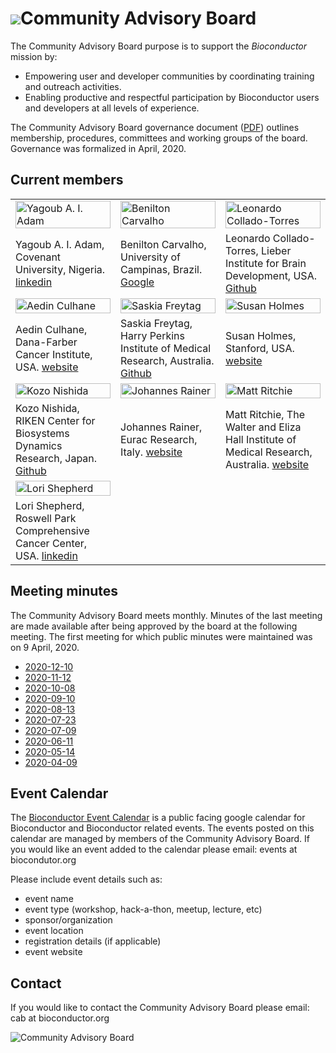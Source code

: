 # ![](/images/icons/magnifier.gif)Community Advisory Board

The Community Advisory Board purpose is to support the _Bioconductor_
mission by:
- Empowering user and developer communities by coordinating training and outreach activities.
- Enabling productive and respectful participation by Bioconductor users and developers at all levels of experience.

The Community Advisory Board governance document ([PDF][1]) outlines membership, procedures, committees and working groups of the board. Governance was formalized in April, 2020.

[1]: CAB-Governance.pdf

## Current members
<!--0. Image, 1. Twitter, 2. Github, 3. Google , 4. LinkedIn, 5. Vcard/website. and 0.x is icon, 1.1 is person link) -->

<table width="100%">
  <tr>
    <td width="33%">
      <img src="/images/cab/yagoub.png"
           width="100%" alt="Yagoub A. I. Adam" title="Yagoub A. I. Adam"/>
    </td>
    <td width="33%">
      <img src="/images/cab/benilton.png"
           width="100%" alt="Benilton Carvalho" title="Benilton Carvalho"/>
    </td>
    <td width="33%">
      <img src="/images/cab/leonardo.png"
           width="100%" alt="Leonardo Collado-Torres" title="Leonardo Collado-Torres"/>
    </td>
  </tr>
  <tr>
    <td width="33%">
      Yagoub A. I. Adam, Covenant University, Nigeria.
      <a href="https://de.linkedin.com/in/yagoub-a-i-adam-59ab13192">linkedin</a>
    </td>
    <td width="33%">
      Benilton Carvalho, University of Campinas, Brazil.
      <a href="https://scholar.google.com/citations?user=44vQTS4AAAAJ&hl=en">Google</a>
    </td>
    <td width="33%">
      Leonardo Collado-Torres, Lieber Institute for Brain Development, USA.
      <a href="http://lcolladotor.github.io/">Github</a>
    </td>
  </tr>

  <tr>
    <td width="33%">
      <img src="/images/cab/aedin.png"
           width="100%" alt="Aedin Culhane" title="Aedin Culhane"/>
    </td>
    <td width="33%">
      <img src="/images/cab/sasika.png"
           width="100%" alt="Saskia Freytag" title="Saskia Freytag"/>
    </td>
    <td width="33%">
      <img src="/images/cab/susan.png"
           width="100%" alt="Susan Holmes" title="Susan Holmes"/>
    </td>
  </tr>
  <tr>
    <td width="33%">
      Aedin Culhane, Dana-Farber Cancer Institute, USA.
      <a href="https://www.hsph.harvard.edu/aedin-culhane/">website</a>
    </td>
    <td width="33%">
      Saskia Freytag, Harry Perkins Institute of Medical Research, Australia.
      <a href="https://github.com/SaskiaFreytag">Github</a>
    </td>
    <td width="33%">
      Susan Holmes, Stanford, USA.
      <a href="https://med.stanford.edu/profiles/susan-holmes">website</a>
    </td>
  </tr>

  <tr>
    <td width="33%">
      <img src="/images/cab/kozo.png"
           width="100%" alt="Kozo Nishida" title="Kozo Nishida"/>
    </td>
    <td width="33%">
      <img src="/images/cab/johannes.png"
           width="100%" alt="Johannes Rainer" title="Johannes Rainer"/>
    </td>
    <td width="33%">
      <img src="/images/cab/matt.png"
           width="100%" alt="Matt Ritchie" title="Matt Ritchie"/>
    </td>
  </tr>
  <tr>
    <td width="33%">
      Kozo Nishida, RIKEN Center for Biosystems Dynamics Research, Japan.
      <a href="https://github.com/kozo2">Github</a>
    </td>
    <td width="33%">
      Johannes Rainer, Eurac Research, Italy.
      <a href="http://www.eurac.edu/en/research/health/biomed/staff/Pages/staffdetails.aspx?persId=34084">website</a>
    </td>
    <td width="33%">
      Matt Ritchie, The Walter and Eliza Hall Institute of Medical Research, Australia.
      <a href="https://www.wehi.edu.au/people/matthew-ritchie">website</a>
    </td>
  </tr>

  <tr>
    <td width="33%">
      <img src="/images/cab/lori.png"
           width="100%" alt="Lori Shepherd" title="Lori Shepherd"/>
    </td>
  </tr>
  <tr>
    <td width="33%">
      Lori Shepherd, Roswell Park Comprehensive Cancer Center, USA.
      <a href="https://www.linkedin.com/in/lori-shepherd-b49993172">linkedin</a>
    </td>
  </tr>


</table>


## Meeting minutes
The Community Advisory Board meets monthly. Minutes of the last meeting are made available after being approved by the board at the following meeting. The first meeting for which public minutes were maintained was on 9 April, 2020.

- [2020-12-10](2020-12-10-minutes.pdf)
- [2020-11-12](2020-11-12-minutes.pdf)
- [2020-10-08](2020-10-08-minutes.pdf)
- [2020-09-10](2020-09-10-minutes.pdf)
- [2020-08-13](2020-08-13-minutes.pdf)
- [2020-07-23](2020-07-23-minutes.pdf)
- [2020-07-09](2020-07-09-minutes.pdf)
- [2020-06-11](2020-06-11-minutes.pdf)
- [2020-05-14](2020-05-14-minutes.pdf)
- [2020-04-09](2020-04-09-minutes.pdf)

## Event Calendar

The [Bioconductor Event
Calendar](https://calendar.google.com/calendar/b/1?cid=YWtlczFvZGVsbW9kcDAzODV1ZHB2NDhpY29AZ3JvdXAuY2FsZW5kYXIuZ29vZ2xlLmNvbQ)
is a public facing google calendar for Bioconductor and Bioconductor related
events. The events posted on this calendar are managed by members of the
Community Advisory Board.  If you would like an event added to the calendar
please email: events at biocondutor.org

Please include event details such as:
 - event name 
 - event type (workshop, hack-a-thon, meetup, lecture, etc)
 - sponsor/organization
 - event location 
 - registration details (if applicable) 
 - event website

## Contact

If you would like to contact the Community Advisory Board please email:  cab at bioconductor.org

![Community Advisory Board](/assets/images/cab/cab.png)




<!---- links for each member --->
<!-- Need to work out  how to do this better --->
 


<!-- links to social media icons -->
<!-- no need to change these -->
<!--  See https://github.com/paulrobertlloyd/socialmediaicons--->
<!-- 1. Twitter, 2. Github, 3. Google , 4. LinkedIn, 5. Vcard/website) -->
[1.1]: https://github.com/paulrobertlloyd/socialmediaicons/blob/main/twitter-24x24.png (twitter icon without padding)
[1.2]: https://github.com/paulrobertlloyd/socialmediaicons/blob/main/github-24x24.png  (github icon without padding)
[1.3]: https://github.com/paulrobertlloyd/socialmediaicons/blob/main/google%2B-24x24.png (google plus icon without padding)
[1.4]: https://github.com/paulrobertlloyd/socialmediaicons/blob/main/linkedin-24x24.png (icon for linkedin which I need to get)
[1.5]: https://github.com/paulrobertlloyd/socialmediaicons/blob/main/vcard-24x24.png (vard)

